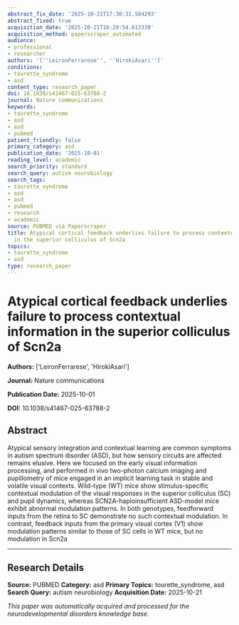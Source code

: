 ```yaml
---
abstract_fix_date: '2025-10-21T17:30:31.584293'
abstract_fixed: true
acquisition_date: '2025-10-21T16:20:54.613338'
acquisition_method: paperscraper_automated
audience:
- professional
- researcher
authors: '[''LeironFerrarese'', ''HirokiAsari'']'
conditions:
- tourette_syndrome
- asd
content_type: research_paper
doi: 10.1038/s41467-025-63788-2
journal: Nature communications
keywords:
- tourette_syndrome
- asd
- asd
- pubmed
patient_friendly: false
primary_category: asd
publication_date: '2025-10-01'
reading_level: academic
search_priority: standard
search_query: autism neurobiology
search_tags:
- tourette_syndrome
- asd
- asd
- pubmed
- research
- academic
source: PUBMED via Paperscraper
title: Atypical cortical feedback underlies failure to process contextual information
  in the superior colliculus of Scn2a
topics:
- tourette_syndrome
- asd
type: research_paper
---
```


# Atypical cortical feedback underlies failure to process contextual information in the superior colliculus of Scn2a

**Authors:** ['LeironFerrarese', 'HirokiAsari']

**Journal:** Nature communications

**Publication Date:** 2025-10-01

**DOI:** 10.1038/s41467-025-63788-2

## Abstract

Atypical sensory integration and contextual learning are common symptoms in autism spectrum disorder (ASD), but how sensory circuits are affected remains elusive. Here we focused on the early visual information processing, and performed in vivo two-photon calcium imaging and pupillometry of mice engaged in an implicit learning task in stable and volatile visual contexts. Wild-type (WT) mice show stimulus-specific contextual modulation of the visual responses in the superior colliculus (SC) and pupil dynamics, whereas SCN2A-haploinsufficient ASD-model mice exhibit abnormal modulation patterns. In both genotypes, feedforward inputs from the retina to SC demonstrate no such contextual modulation. In contrast, feedback inputs from the primary visual cortex (V1) show modulation patterns similar to those of SC cells in WT mice, but no modulation in Scn2a

---

## Research Details

**Source:** PUBMED
**Category:** asd
**Primary Topics:** tourette_syndrome, asd
**Search Query:** autism neurobiology
**Acquisition Date:** 2025-10-21

*This paper was automatically acquired and processed for the neurodevelopmental disorders knowledge base.*
